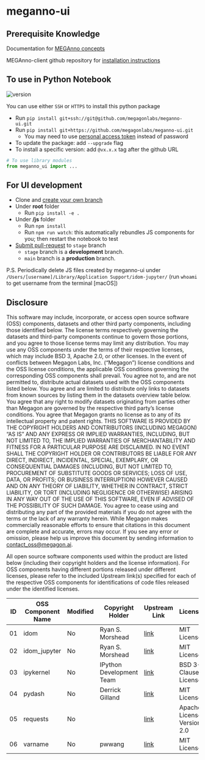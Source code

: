 # meganno-ui

## **Prerequisite Knowledge**
Documentation for [MEGAnno concepts](https://meganno.megagon.info) 

MEGAnno-client github repository for [installation instructions](https://github.com/megagonlabs/meganno-client)

## To use in Python Notebook
![version](https://img.shields.io/badge/meganno--ui%20latest-v1.5.7-blue)

You can use either `SSH` or `HTTPS` to install this python package
- Run `pip install git+ssh://git@github.com/megagonlabs/meganno-ui.git`
- Run `pip install git+https://github.com/megagonlabs/meganno-ui.git`
  - You may need to use [personal access token](https://docs.github.com/en/authentication/keeping-your-account-and-data-secure/creating-a-personal-access-token) instead of password
- To update the package: add `--upgrade` flag
- To install a specific version: add `@vx.x.x` tag after the github URL

```python
# To use library modules
from meganno_ui import ...
```
## For UI development
- Clone and [create your own branch](https://docs.github.com/en/github/collaborating-with-pull-requests/proposing-changes-to-your-work-with-pull-requests/creating-and-deleting-branches-within-your-repository)
- Under **root** folder
  - Run `pip install -e .`
- Under **/js** folder
  - Run `npm install`
  - Run `npm run watch`: this automatically rebundles JS components for you; then restart the notebook to test
- [Submit pull-request](https://docs.github.com/en/github/collaborating-with-pull-requests/proposing-changes-to-your-work-with-pull-requests/creating-a-pull-request) to `stage` branch
  - `stage` branch is a **development** branch.
  - `main` branch is a **production** branch.
  
P.S. Periodically delete JS files created by meganno-ui under `/Users/[username]/Library/Application Support/idom-jupyter/` (run `whoami` to get username from the terminal [macOS])

## Disclosure
This software may include, incorporate, or access open source software (OSS) components, datasets and other third party components, including those identified below. The license terms respectively governing the datasets and third-party components continue to govern those portions, and you agree to those license terms may limit any distribution. You may  use any OSS components under the terms of their respective licenses, which may include BSD 3, Apache 2.0, or other licenses. In the event of conflicts between Megagon Labs, Inc. (“Megagon”) license conditions and the OSS license conditions, the applicable OSS conditions governing the corresponding OSS components shall prevail. 
You agree not to, and are not permitted to, distribute actual datasets used with the OSS components listed below. You agree and are limited to distribute only links to datasets from known sources by listing them in the datasets overview table below. You agree that any right to modify datasets originating from parties other than Megagon  are governed by the respective third party’s license conditions. 
You agree that Megagon grants no license as to any of its intellectual property and patent rights.  THIS SOFTWARE IS PROVIDED BY THE COPYRIGHT HOLDERS AND CONTRIBUTORS (INCLUDING MEGAGON) “AS IS” AND ANY EXPRESS OR IMPLIED WARRANTIES, INCLUDING, BUT NOT LIMITED TO, THE IMPLIED WARRANTIES OF MERCHANTABILITY AND FITNESS FOR A PARTICULAR PURPOSE ARE DISCLAIMED. IN NO EVENT SHALL THE COPYRIGHT HOLDER OR CONTRIBUTORS BE LIABLE FOR ANY DIRECT, INDIRECT, INCIDENTAL, SPECIAL, EXEMPLARY, OR CONSEQUENTIAL DAMAGES (INCLUDING, BUT NOT LIMITED TO, PROCUREMENT OF SUBSTITUTE GOODS OR SERVICES; LOSS OF USE, DATA, OR PROFITS; OR BUSINESS INTERRUPTION) HOWEVER CAUSED AND ON ANY THEORY OF LIABILITY, WHETHER IN CONTRACT, STRICT LIABILITY, OR TORT (INCLUDING NEGLIGENCE OR OTHERWISE) ARISING IN ANY WAY OUT OF THE USE OF THIS SOFTWARE, EVEN IF ADVISED OF THE POSSIBILITY OF SUCH DAMAGE. You agree to cease using and distributing any part of the provided materials if you do not agree with the terms or the lack of any warranty herein.
While Megagon makes commercially reasonable efforts to ensure that citations in this document are complete and accurate, errors may occur. If you see any error or omission, please help us improve this document by sending information to contact_oss@megagon.ai.

All open source software components used within the product are listed below (including their copyright holders and the license information).
For OSS components having different portions released under different licenses, please refer to the included Upstream link(s) specified for each of the respective OSS components for identifications of code files released under the identified licenses.

| ID  | OSS Component Name | Modified | Copyright Holder | Upstream Link | License  |
|-----|----------------------------------|----------|------------------|-----------------------------------------------------------------------------------------------------------|--------------------|
| 01 | idom | No  | Ryan S. Morshead | [link](https://github.com/reactive-python/reactpy) | MIT License |
| 02 | idom_jupyter | No  | Ryan S. Morshead | [link](https://github.com/reactive-python/reactpy-jupyter) | MIT License |
| 03 | ipykernel | No  | IPython Development Team | [link](https://github.com/ipython/ipykernel) | BSD 3-Clause License |
| 04 | pydash | No  | Derrick Gilland | [link](https://github.com/dgilland/pydash) | MIT License |
| 05 | requests | No  |  | [link](https://github.com/psf/requests) | Apache License Version 2.0 |
| 06 | varname | No  | pwwang | [link](https://github.com/pwwang/python-varname) | MIT License |

